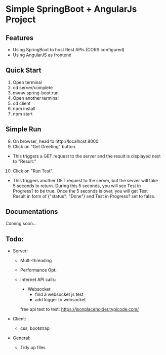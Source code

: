 # Simple SpringBoot + AngularJs Project

## Features
 - Using SpringBoot to host Rest APIs (CORS configured)
 - Using AngularJS as frontend

## Quick Start
1. Open terminal
2. cd server/complete
3. mvnw spring-boot:run
4. Open another terminal
5. cd client
6. npm install
7. npm start

## Simple Run
8. On browser, head to http://localhost:8000
9. Click on "Get Greeting" button. 
 - This triggers a GET request to the server and the result is displayed next to "Result:"

10. Click on "Run Test".
 - This triggers another GET request to the server, but the server will take 5 seconds to return. During this 5 seconds, you will see Test in Progress? to be true. Once the 5 seconds is over, you will get Test Result in form of {"status": "Done"} and Test in Progress? set to false.

## Documentations

Coming soon...

## Todo:
 - Server:
     - Multi-threading
     - Performance Opt.
     - Internet API calls:
        - Websocket
             - find a websocket js test
             - add logger to websocket


		free api test to test: https://jsonplaceholder.typicode.com/




 - Client:
     - css, bootstrap

 - General:
     - Tidy up files
